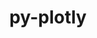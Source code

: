 ---
title: "py-plotly"
layout: cache
categories: [package, develop]
meta: {"compilers": ["gcc@11.4.0", "gcc@9.4.0", "none"], "num_specs": 20, "num_specs_by_stack": {"e4s": 15, "e4s-neoverse_v1": 3, "e4s-power": 2, "root": 20}, "oss": ["ubuntu20.04", "ubuntu22.04"], "platforms": ["linux"], "stacks": ["e4s", "e4s-neoverse_v1", "e4s-power", "root"], "targets": ["neoverse_v1", "ppc64le", "x86_64_v3"], "versions": ["5.20.0"]}
spec_details: [{"compiler": "none", "hash": "4grm7x4qrfvicge7lavvw57vfojrpzji", "os": "ubuntu22.04", "platform": "linux", "size": "-", "stacks": ["e4s", "root"], "target": "x86_64_v3", "variants": ["build_system=python_pip"], "versions": ["5.20.0"]}, {"compiler": "none", "hash": "6hn6az6qqyvy23uk2dw67z7qx4keu3yk", "os": "ubuntu22.04", "platform": "linux", "size": "-", "stacks": ["e4s", "root"], "target": "x86_64_v3", "variants": ["build_system=python_pip"], "versions": ["5.20.0"]}, {"compiler": "none", "hash": "6wyuidgtjdwoj4iaqyah54ddcstsju2s", "os": "ubuntu22.04", "platform": "linux", "size": "-", "stacks": ["e4s", "root"], "target": "x86_64_v3", "variants": ["build_system=python_pip"], "versions": ["5.20.0"]}, {"compiler": "none", "hash": "76hxt3cptopuagu6auw4i4x4ttqrbyyw", "os": "ubuntu22.04", "platform": "linux", "size": "-", "stacks": ["e4s", "root"], "target": "x86_64_v3", "variants": ["build_system=python_pip"], "versions": ["5.20.0"]}, {"compiler": "none", "hash": "atvroui3ioqciwj376shq6kfkglzu5df", "os": "ubuntu22.04", "platform": "linux", "size": "-", "stacks": ["e4s", "root"], "target": "x86_64_v3", "variants": ["build_system=python_pip"], "versions": ["5.20.0"]}, {"compiler": "none", "hash": "aumrdgsggadxoad34ubqotn4orynoyqo", "os": "ubuntu22.04", "platform": "linux", "size": "-", "stacks": ["e4s", "root"], "target": "x86_64_v3", "variants": ["build_system=python_pip"], "versions": ["5.20.0"]}, {"compiler": "none", "hash": "cycdimgc5t6kujttkqa3xwc4vthvqgem", "os": "ubuntu22.04", "platform": "linux", "size": "-", "stacks": ["e4s", "root"], "target": "x86_64_v3", "variants": ["build_system=python_pip"], "versions": ["5.20.0"]}, {"compiler": "none", "hash": "dbmasmywdmbmiqkpi2quy3nohsidelfu", "os": "ubuntu22.04", "platform": "linux", "size": "-", "stacks": ["e4s", "root"], "target": "x86_64_v3", "variants": ["build_system=python_pip"], "versions": ["5.20.0"]}, {"compiler": "none", "hash": "gcwnj3irj33zsnk5ttpqg2vkzhi5czoe", "os": "ubuntu22.04", "platform": "linux", "size": "-", "stacks": ["e4s", "root"], "target": "x86_64_v3", "variants": ["build_system=python_pip"], "versions": ["5.20.0"]}, {"compiler": "none", "hash": "iuhmd4pu63wchdmsdjjyik5j6u2bv4ba", "os": "ubuntu22.04", "platform": "linux", "size": "-", "stacks": ["e4s", "root"], "target": "x86_64_v3", "variants": ["build_system=python_pip"], "versions": ["5.20.0"]}, {"compiler": "gcc@9.4.0", "hash": "k4v2ybm6zirbhvu7dmjrxwklzsazrrgr", "os": "ubuntu20.04", "platform": "linux", "size": "-", "stacks": ["e4s-power", "root"], "target": "ppc64le", "variants": ["build_system=python_pip"], "versions": ["5.20.0"]}, {"compiler": "none", "hash": "mrbv2chyzk6h3prwkzdm7pd2editprl2", "os": "ubuntu22.04", "platform": "linux", "size": "-", "stacks": ["e4s", "root"], "target": "x86_64_v3", "variants": ["build_system=python_pip"], "versions": ["5.20.0"]}, {"compiler": "none", "hash": "npzyits7gsiu7t22o2iff5xpe3uramv5", "os": "ubuntu22.04", "platform": "linux", "size": "-", "stacks": ["e4s", "root"], "target": "x86_64_v3", "variants": ["build_system=python_pip"], "versions": ["5.20.0"]}, {"compiler": "gcc@11.4.0", "hash": "qc6bt5jf546n7dxs3syyb4zpj7ked4pm", "os": "ubuntu22.04", "platform": "linux", "size": "-", "stacks": ["e4s-neoverse_v1", "root"], "target": "neoverse_v1", "variants": ["build_system=python_pip"], "versions": ["5.20.0"]}, {"compiler": "none", "hash": "r3ephvaquqid5lxnmfszsth6hbpfog4k", "os": "ubuntu22.04", "platform": "linux", "size": "-", "stacks": ["e4s", "root"], "target": "x86_64_v3", "variants": ["build_system=python_pip"], "versions": ["5.20.0"]}, {"compiler": "gcc@11.4.0", "hash": "swzukb4j256caogaegxyqoplhx7rgxk4", "os": "ubuntu22.04", "platform": "linux", "size": "-", "stacks": ["e4s-neoverse_v1", "root"], "target": "neoverse_v1", "variants": ["build_system=python_pip"], "versions": ["5.20.0"]}, {"compiler": "none", "hash": "tisrqm63akk4dd4b663trgeumvtcam2w", "os": "ubuntu22.04", "platform": "linux", "size": "-", "stacks": ["e4s", "root"], "target": "x86_64_v3", "variants": ["build_system=python_pip"], "versions": ["5.20.0"]}, {"compiler": "gcc@9.4.0", "hash": "vgrzrwcv732vzbd4psfqm4cf2i726zlm", "os": "ubuntu20.04", "platform": "linux", "size": "-", "stacks": ["e4s-power", "root"], "target": "ppc64le", "variants": ["build_system=python_pip"], "versions": ["5.20.0"]}, {"compiler": "none", "hash": "wspi2anzl4p3rwnd4ml6lo3njar5peef", "os": "ubuntu22.04", "platform": "linux", "size": "-", "stacks": ["e4s", "root"], "target": "x86_64_v3", "variants": ["build_system=python_pip"], "versions": ["5.20.0"]}, {"compiler": "gcc@11.4.0", "hash": "zin6nmgqr3rnjqua2yrcm5m6ah5aedhx", "os": "ubuntu22.04", "platform": "linux", "size": "-", "stacks": ["e4s-neoverse_v1", "root"], "target": "neoverse_v1", "variants": ["build_system=python_pip"], "versions": ["5.20.0"]}]
---